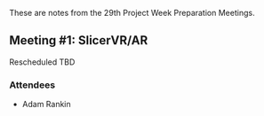These are notes from the 29th Project Week Preparation Meetings.

## Meeting #1: SlicerVR/AR
Rescheduled TBD

### Attendees ###
+ Adam Rankin
